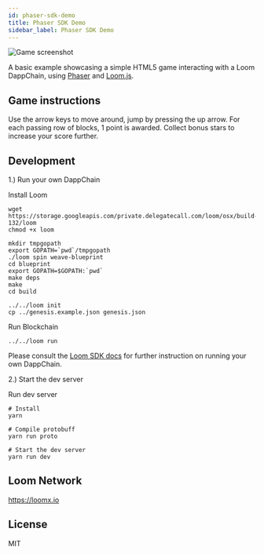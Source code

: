 ```yaml
---
id: phaser-sdk-demo
title: Phaser SDK Demo
sidebar_label: Phaser SDK Demo
---
```

![Game screenshot](/developers/img/screenshot.png)

A basic example showcasing a simple HTML5 game interacting with a Loom DappChain, using [Phaser](http://phaser.io) and [Loom.js](https://github.com/loomnetwork/loom-js).

## Game instructions

Use the arrow keys to move around, jump by pressing the up arrow. For each passing row of blocks, 1 point is awarded. Collect bonus stars to increase your score further.

## Development

1.) Run your own DappChain

Install Loom

    wget https://storage.googleapis.com/private.delegatecall.com/loom/osx/build-132/loom
    chmod +x loom
    
    mkdir tmpgopath
    export GOPATH=`pwd`/tmpgopath
    ./loom spin weave-blueprint
    cd blueprint
    export GOPATH=$GOPATH:`pwd`
    make deps
    make
    cd build
    
    ../../loom init
    cp ../genesis.example.json genesis.json
    
    

Run Blockchain

    ../../loom run
    

Please consult the [Loom SDK docs](https://loomx.io/developers/docs/en/prereqs.html) for further instruction on running your own DappChain.

2.) Start the dev server

Run dev server

    # Install
    yarn
    
    # Compile protobuff
    yarn run proto
    
    # Start the dev server
    yarn run dev
    
    

## Loom Network

<https://loomx.io>

## License

MIT